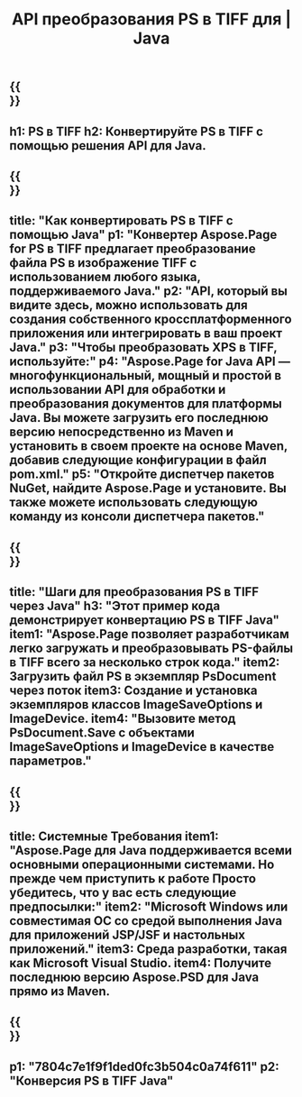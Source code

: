 ﻿---
translation: true
template: /_templates/_conversion-child-java.md
title: API преобразования PS в TIFF для | Java
url: /java/conversion/ps-to-tiff/
description: Пример кода преобразования Java для формата PS в файл TIFF. Используйте этот пример кода для преобразования PS в TIFF в любом веб-приложении или приложении для рабочего стола на основе Java.
informat: PS
outformat: TIFF
otherformats: XPS EPS
---

{{<section banner>}}
---
h1: PS в TIFF
h2: Конвертируйте PS в TIFF с помощью решения API для Java.
---

{{<section overview>}}
---
title: "Как конвертировать PS в TIFF с помощью Java"
p1: "Конвертер Aspose.Page for PS в TIFF предлагает преобразование файла PS в изображение TIFF с использованием любого языка, поддерживаемого Java."
p2: "API, который вы видите здесь, можно использовать для создания собственного кроссплатформенного приложения или интегрировать в ваш проект Java."
p3: "Чтобы преобразовать XPS в TIFF, используйте:"
p4: "Aspose.Page for Java API — многофункциональный, мощный и простой в использовании API для обработки и преобразования документов для платформы Java. Вы можете загрузить его последнюю версию непосредственно из Maven и установить в своем проекте на основе Maven, добавив следующие конфигурации в файл pom.xml."
p5: "Откройте диспетчер пакетов NuGet, найдите Aspose.Page и установите. Вы также можете использовать следующую команду из консоли диспетчера пакетов."
---

{{<section feature1>}}
---
title: "Шаги для преобразования PS в TIFF через Java"
h3: "Этот пример кода демонстрирует конвертацию PS в TIFF Java"
item1: "Aspose.Page позволяет разработчикам легко загружать и преобразовывать PS-файлы в TIFF всего за несколько строк кода."
item2: Загрузить файл PS в экземпляр PsDocument через поток
item3: Создание и установка экземпляров классов ImageSaveOptions и ImageDevice.
item4: "Вызовите метод PsDocument.Save с объектами ImageSaveOptions и ImageDevice в качестве параметров."
---

{{<section feature2>}}
---
title: Системные Требования
item1: "Aspose.Page для Java поддерживается всеми основными операционными системами. Но прежде чем приступить к работе Просто убедитесь, что у вас есть следующие предпосылки:"
item2: "Microsoft Windows или совместимая ОС со средой выполнения Java для приложений JSP/JSF и настольных приложений."
item3: Среда разработки, такая как Microsoft Visual Studio.
item4: Получите последнюю версию Aspose.PSD для Java прямо из Maven.
---

{{<section gist>}}
---
p1: "7804c7e1f9f1ded0fc3b504c0a74f611"
p2: "Конверсия PS в TIFF Java"
---

